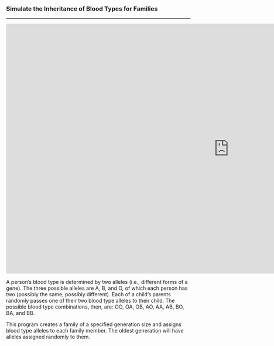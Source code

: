 ### Simulate the Inheritance of Blood Types for Families

---
<iframe width="1215" height="683" src="https://www.youtube.com/embed/xfZhb6lmxjk" title="Why do blood types matter? - Natalie S. Hodge" frameborder="0" allow="accelerometer; autoplay; clipboard-write; encrypted-media; gyroscope; picture-in-picture; web-share" allowfullscreen></iframe>

<p>
A person’s blood type is determined by two alleles (i.e., different forms of a gene). The three possible alleles are A, B, and O, of which each person has two (possibly the same, possibly different). Each of a child’s parents randomly passes one of their two blood type alleles to their child. The possible blood type combinations, then, are: OO, OA, OB, AO, AA, AB, BO, BA, and BB.

This program creates a family of a specified generation size and assigns blood type alleles to each family member. The oldest generation will have alleles assigned randomly to them.
</p>